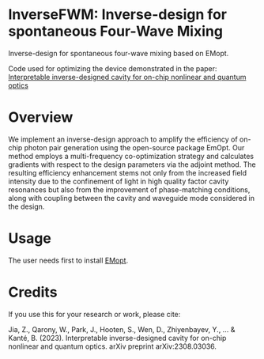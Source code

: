 # InverseFWM: Inverse-design for spontaneous Four-Wave Mixing
Inverse-design for spontaneous four-wave mixing based on EMopt. 

Code used for optimizing the device demonstrated in the paper: [Interpretable inverse-designed cavity for on-chip nonlinear and quantum optics](https://arxiv.org/abs/2308.03036)

# Overview
We implement an inverse-design approach to amplify the efficiency of on-chip photon pair generation using the open-source package EmOpt. Our method employs a multi-frequency co-optimization strategy and calculates gradients with respect to the design parameters via the adjoint method. The resulting efficiency enhancement stems not only from the increased field intensity due to the confinement of light in high quality factor cavity resonances but also from the improvement of phase-matching conditions, along with coupling between the cavity and waveguide mode considered in the design.

# Usage
The user needs first to install [EMopt](https://github.com/anstmichaels/emopt).

# Credits
If you use this for your research or work, please cite:

Jia, Z., Qarony, W., Park, J., Hooten, S., Wen, D., Zhiyenbayev, Y., ... & Kanté, B. (2023). Interpretable inverse-designed cavity for on-chip nonlinear and quantum optics. arXiv preprint arXiv:2308.03036.

